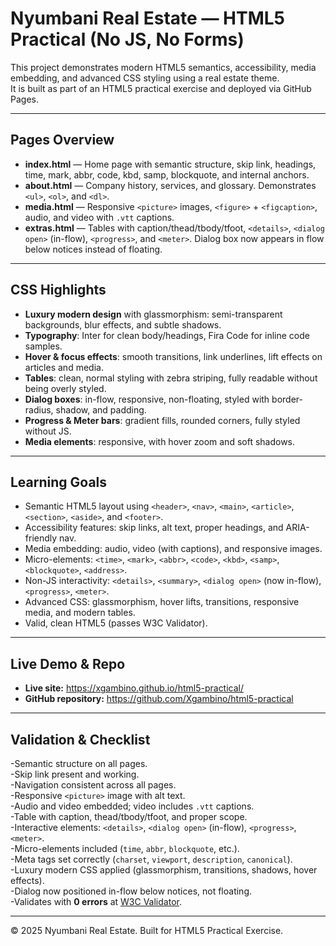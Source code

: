 # Nyumbani Real Estate — HTML5 Practical (No JS, No Forms)

This project demonstrates modern HTML5 semantics, accessibility, media embedding, and advanced CSS styling using a real estate theme.  
It is built as part of an HTML5 practical exercise and deployed via GitHub Pages.

---

## Pages Overview

- **index.html** — Home page with semantic structure, skip link, headings, time, mark, abbr, code, kbd, samp, blockquote, and internal anchors.  
- **about.html** — Company history, services, and glossary. Demonstrates `<ul>`, `<ol>`, and `<dl>`.  
- **media.html** — Responsive `<picture>` images, `<figure>` + `<figcaption>`, audio, and video with `.vtt` captions.  
- **extras.html** — Tables with caption/thead/tbody/tfoot, `<details>`, `<dialog open>` (in-flow), `<progress>`, and `<meter>`. Dialog box now appears in flow below notices instead of floating.  

---

## CSS Highlights

- **Luxury modern design** with glassmorphism: semi-transparent backgrounds, blur effects, and subtle shadows.  
- **Typography**: Inter for clean body/headings, Fira Code for inline code samples.  
- **Hover & focus effects**: smooth transitions, link underlines, lift effects on articles and media.  
- **Tables**: clean, normal styling with zebra striping, fully readable without being overly styled.  
- **Dialog boxes**: in-flow, responsive, non-floating, styled with border-radius, shadow, and padding.  
- **Progress & Meter bars**: gradient fills, rounded corners, fully styled without JS.  
- **Media elements**: responsive, with hover zoom and soft shadows.  

---

## Learning Goals

- Semantic HTML5 layout using `<header>`, `<nav>`, `<main>`, `<article>`, `<section>`, `<aside>`, and `<footer>`.  
- Accessibility features: skip links, alt text, proper headings, and ARIA-friendly nav.  
- Media embedding: audio, video (with captions), and responsive images.  
- Micro-elements: `<time>`, `<mark>`, `<abbr>`, `<code>`, `<kbd>`, `<samp>`, `<blockquote>`, `<address>`.  
- Non-JS interactivity: `<details>`, `<summary>`, `<dialog open>` (now in-flow), `<progress>`, `<meter>`.  
- Advanced CSS: glassmorphism, hover lifts, transitions, responsive media, and modern tables.  
- Valid, clean HTML5 (passes W3C Validator).  

---

## Live Demo & Repo

- **Live site:** https://xgambino.github.io/html5-practical/  
- **GitHub repository:** https://github.com/Xgambino/html5-practical  

---

## Validation & Checklist

-Semantic structure on all pages.  
-Skip link present and working.  
-Navigation consistent across all pages.  
-Responsive `<picture>` image with alt text.  
-Audio and video embedded; video includes `.vtt` captions.  
-Table with caption, thead/tbody/tfoot, and proper scope.  
-Interactive elements: `<details>`, `<dialog open>` (in-flow), `<progress>`, `<meter>`.  
-Micro-elements included (`time`, `abbr`, `blockquote`, etc.).  
-Meta tags set correctly (`charset`, `viewport`, `description`, `canonical`).  
-Luxury modern CSS applied (glassmorphism, transitions, shadows, hover effects).  
-Dialog now positioned in-flow below notices, not floating.  
-Validates with **0 errors** at [W3C Validator](https://validator.w3.org/).  

---

© 2025 Nyumbani Real Estate. Built for HTML5 Practical Exercise.
